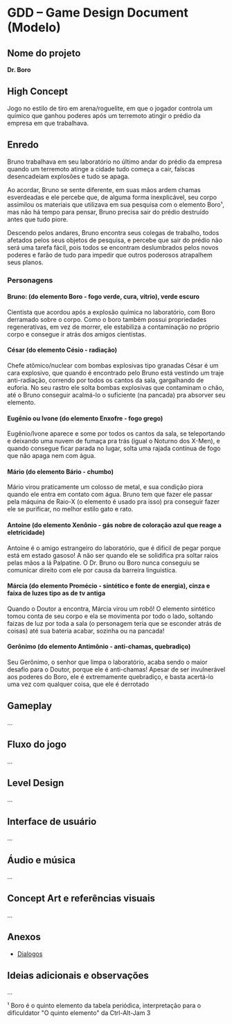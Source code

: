 # GDD – Game Design Document (Modelo)

## Nome do projeto 

**Dr. Boro**

## High Concept

Jogo no estilo de tiro em arena/roguelite, em que o jogador controla um químico que ganhou poderes após um terremoto atingir o prédio da empresa em que trabalhava.  

## Enredo

Bruno trabalhava em seu laboratório no último andar do prédio da empresa quando um terremoto atinge a cidade tudo começa a cair, faíscas desencadeiam explosões e tudo se apaga. 

Ao acordar, Bruno se sente diferente, em suas mãos ardem chamas esverdeadas e ele percebe que, de alguma forma inexplicável, seu corpo assimilou os materiais que utilizava em sua pesquisa com o elemento Boro¹, mas não há tempo para pensar, Bruno precisa sair do prédio destruído antes que tudo piore.

Descendo pelos andares, Bruno encontra seus colegas de trabalho, todos afetados pelos seus objetos de pesquisa, e percebe que sair do prédio não será uma tarefa fácil, pois todos se encontram deslumbrados pelos novos poderes e farão de tudo para impedir que outros poderosos atrapalhem seus planos.

### Personagens

#### Bruno: (do elemento Boro - fogo verde, cura, vítrio), verde escuro

Cientista que acordou após a explosão química no laboratório, com Boro derramado sobre o corpo. Como o boro também possui propriedades regenerativas, em vez de morrer, ele estabiliza a contaminação no próprio corpo e consegue ir atrás dos amigos cientistas.

#### César (do elemento Césio - radiação)
Chefe atômico/nuclear com bombas explosivas tipo granadas
César é um cara explosivo, que quando é encontrado pelo Bruno está vestindo um traje anti-radiação, correndo por todos os cantos da sala, gargalhando de euforia. No seu rastro ele solta bombas explosivas que contaminam o chão, até o Bruno conseguir acalmá-lo o suficiente (na pancada) pra absorver seu elemento.

#### Eugênio ou Ivone (do elemento Enxofre - fogo grego)

Eugênio/Ivone aparece e some por todos os cantos da sala, se teleportando e deixando uma nuvem de fumaça pra trás (igual o Noturno dos X-Men), e quando consegue ficar parada no lugar, solta uma rajada contínua de fogo que não apaga nem com água.

#### Mário (do elemento Bário - chumbo)

Mário virou praticamente um colosso de metal, e sua condição piora quando ele entra em contato com água. Bruno tem que fazer ele passar pela máquina de Raio-X (o elemento é usado pra isso) pra conseguir fazer ele se purificar, no melhor estilo gato e rato.

#### Antoine (do elemento Xenônio - gás nobre de coloração azul que reage a eletricidade)

Antoine é o amigo estrangeiro do laboratório, que é dificil de pegar porque está em estado gasoso! A não ser quando ele se solidifica pra soltar raios pelas mãos a lá Palpatine. O Dr. Bruno ou Boro nunca conseguiu se comunicar direito com ele por causa da barreira linguistica.

#### Márcia (do elemento Promécio - sintético e fonte de energia), cinza e faixa de luzes tipo as de tv antiga
Quando o Doutor a encontra, Márcia virou um robô! O elemento sintético tomou conta de seu corpo e ela se movimenta por todo o lado, soltando faizas de luz por toda a sala (o personagem teria que se esconder atrás de coisas) até sua bateria acabar, sozinha ou na pancada!

#### Gerônimo (do elemento Antimônio - anti-chamas, quebradiço)

Seu Gerônimo, o senhor que limpa o laboratório, acaba sendo o maior desafio para o Doutor, porque ele é anti-chamas! Apesar de ser invulnerável aos poderes do Boro, ele é extremamente quebradiço, e basta acertá-lo uma vez com qualquer coisa, que ele é derrotado

## Gameplay

...

## Fluxo do jogo
...

## Level Design
...

## Interface de usuário
...

## Áudio e música
...

## Concept Art e referências visuais
...

## Anexos

* [Dialogos](Dialogos.md)

## Ideias adicionais e observações
...

¹ Boro é o quinto elemento da tabela periódica, interpretação para o dificuldator "O quinto elemento" da Ctrl-Alt-Jam 3
